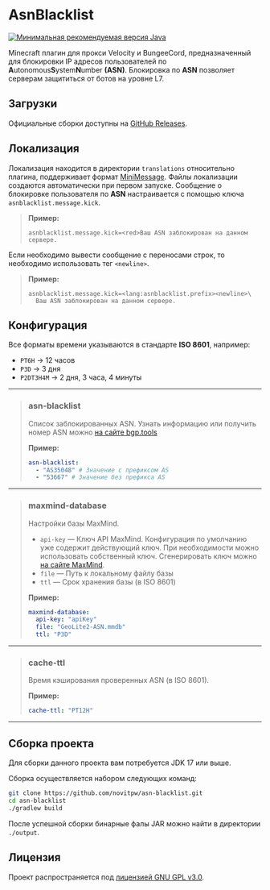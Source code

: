 # AsnBlacklist

[![Минимальная рекомендуемая версия Java](https://img.shields.io/badge/Java-17%2B-blue?logo=openjdk)](https://openjdk.org/projects/jdk/17/)

Minecraft плагин для прокси Velocity и BungeeCord, предназначенный для блокировки IP адресов пользователей по **A**utonomous**S**ystem**N**umber **(ASN)**.
Блокировка по **ASN** позволяет серверам защититься от ботов на уровне L7.

## Загрузки

Официальные сборки доступны на [GitHub Releases](https://github.com/novitpw/asn-blacklist/releases).

## Локализация

Локализация находится в директории `translations` относительно плагина, поддерживает формат [MiniMessage](https://docs.advntr.dev/minimessage/format.html).
Файлы локализации создаются автоматически при первом запуске.
Сообщение о блокировке пользователя по **ASN** настраивается с помощью ключа `asnblacklist.message.kick`.
> **Пример:**
>
> ```properties
> asnblacklist.message.kick=<red>Ваш ASN заблокирован на данном сервере.
> ```

Если необходимо вывести сообщение с переносами строк, то необходимо использовать тег `<newline>`.
> **Пример:**
>
> ```properties
> asnblacklist.message.kick=<lang:asnblacklist.prefix><newline>\
>   Ваш ASN заблокирован на данном сервере.
> ```

## Конфигурация

Все форматы времени указываются в стандарте **ISO 8601**, например:

- `PT6H` → 12 часов
- `P3D` → 3 дня
- `P2DT3H4M` → 2 дня, 3 часа, 4 минуты

---

> ### asn-blacklist
>
> Список заблокированных ASN. Узнать информацию или получить номер ASN можно [на сайте bgp.tools](https://bgp.tools/)
>
> **Пример:**
>
> ```yaml
> asn-blacklist:
>   - "AS35048" # Значение с префиксом AS
>   - "53667" # Значение без префикса AS
> ```

---

> ### maxmind-database
>
> Настройки базы MaxMind.
>
> - `api-key` — Ключ API MaxMind. Конфигурация по умолчанию уже содержит действующий ключ. При необходимости можно использовать собственный ключ. Сгенерировать ключ можно [на сайте MaxMind](https://www.maxmind.com/en/accounts/current/license-key).
> - `file` — Путь к локальному файлу базы
> - `ttl` — Срок хранения базы (в ISO 8601)
>
> **Пример:**
>
> ```yaml
> maxmind-database:
>   api-key: "apiKey"
>   file: "GeoLite2-ASN.mmdb"
>   ttl: "P3D"
> ```

---

> ### cache-ttl
>
> Время кэширования проверенных ASN (в ISO 8601).
>
> **Пример:**
>
> ```yaml
> cache-ttl: "PT12H"
> ```

---

## Сборка проекта

Для сборки данного проекта вам потребуется JDK 17 или выше.

Сборка осуществляется набором следующих команд:

```bash
git clone https://github.com/novitpw/asn-blacklist.git 
cd asn-blacklist
./gradlew build
```

После успешной сборки бинарные фалы JAR можно найти в директории `./output`.

## Лицензия

Проект распространяется под [лицензией GNU GPL v3.0](./LICENSE).
